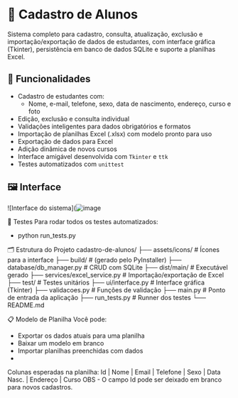 # 📘 Cadastro de Alunos
Sistema completo para cadastro, consulta, atualização, exclusão e importação/exportação de dados de estudantes, com interface gráfica (Tkinter), persistência em banco de dados SQLite e suporte a planilhas Excel.

## 📌 Funcionalidades
- Cadastro de estudantes com:
  - Nome, e-mail, telefone, sexo, data de nascimento, endereço, curso e foto
- Edição, exclusão e consulta individual
- Validações inteligentes para dados obrigatórios e formatos
- Importação de planilhas Excel (.xlsx) com modelo pronto para uso
- Exportação de dados para Excel
- Adição dinâmica de novos cursos
- Interface amigável desenvolvida com `Tkinter` e `ttk`
- Testes automatizados com `unittest`

## 🖼️ Interface
![Interface do sistema](![image](https://github.com/user-attachments/assets/0c63dfb8-a83c-4570-ad70-f658ebb832d9)


🧪 Testes
Para rodar todos os testes automatizados:
- python run_tests.py

🗂️ Estrutura do Projeto
cadastro-de-alunos/
├── assets/icons/              # Ícones para a interface
├── build/                     # (gerado pelo PyInstaller)
├── database/db_manager.py     # CRUD com SQLite
├── dist/main/                 # Executável gerado
├── services/excel_service.py  # Importação/exportação de Excel
├── test/                      # Testes unitários
├── ui/interface.py            # Interface gráfica (Tkinter)
├── validacoes.py              # Funções de validação
├── main.py                    # Ponto de entrada da aplicação
├── run_tests.py               # Runner dos testes
└── README.md

📋 Modelo de Planilha
Você pode:
- Exportar os dados atuais para uma planilha
- Baixar um modelo em branco
- Importar planilhas preenchidas com dados
- 
Colunas esperadas na planilha:
Id | Nome | Email | Telefone | Sexo | Data Nasc. | Endereço | Curso
OBS - O campo Id pode ser deixado em branco para novos cadastros.

